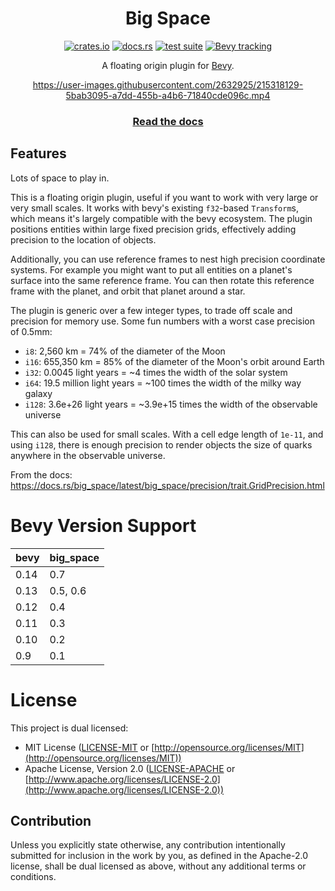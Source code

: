 <div align="center">
  
# Big Space

[![crates.io](https://img.shields.io/crates/v/big_space)](https://crates.io/crates/big_space)
[![docs.rs](https://docs.rs/big_space/badge.svg)](https://docs.rs/big_space)
[![test suite](https://github.com/aevyrie/big_space/actions/workflows/rust.yml/badge.svg)](https://github.com/aevyrie/big_space/actions/workflows/rust.yml)
[![Bevy tracking](https://img.shields.io/badge/Bevy%20tracking-main-lightblue)](https://github.com/bevyengine/bevy/blob/main/docs/plugins_guidelines.md#main-branch-tracking)

A floating origin plugin for [Bevy](https://github.com/bevyengine/bevy).

https://user-images.githubusercontent.com/2632925/215318129-5bab3095-a7dd-455b-a4b6-71840cde096c.mp4

### [Read the docs](https://docs.rs/big_space)

</div>

## Features

Lots of space to play in.

This is a floating origin plugin, useful if you want to work with very large or very small scales. It works with bevy's existing `f32`-based `Transform`s, which means it's largely compatible with the bevy ecosystem. The plugin positions entities within large fixed precision grids, effectively adding precision to the location of objects.

Additionally, you can use reference frames to nest high precision coordinate systems. For example you might want to put all entities on a planet's surface into the same reference frame. You can then rotate this reference frame with the planet, and orbit that planet around a star.

The plugin is generic over a few integer types, to trade off scale and precision for memory use. Some fun numbers with a worst case precision of 0.5mm:
  - `i8`: 2,560 km = 74% of the diameter of the Moon
  - `i16`: 655,350 km = 85% of the diameter of the Moon's orbit around Earth
  - `i32`: 0.0045 light years = ~4 times the width of the solar system
  - `i64`: 19.5 million light years = ~100 times the width of the milky way galaxy
  - `i128`: 3.6e+26 light years = ~3.9e+15 times the width of the observable universe

This can also be used for small scales. With a cell edge length of `1e-11`, and using `i128`, there is enough precision to render objects the size of quarks anywhere in the observable universe.

From the docs: https://docs.rs/big_space/latest/big_space/precision/trait.GridPrecision.html

# Bevy Version Support

| bevy | big_space |
| ---- | --------- |
| 0.14 | 0.7       |
| 0.13 | 0.5, 0.6  |
| 0.12 | 0.4       |
| 0.11 | 0.3       |
| 0.10 | 0.2       |
| 0.9  | 0.1       |

# License

This project is dual licensed:

* MIT License ([LICENSE-MIT](LICENSE-MIT) or [http://opensource.org/licenses/MIT](http://opensource.org/licenses/MIT))
* Apache License, Version 2.0 ([LICENSE-APACHE](LICENSE-APACHE) or [http://www.apache.org/licenses/LICENSE-2.0](http://www.apache.org/licenses/LICENSE-2.0))

## Contribution

Unless you explicitly state otherwise, any contribution intentionally submitted for inclusion in the work by you, as defined in the Apache-2.0 license, shall be dual licensed as above, without any additional terms or conditions.
